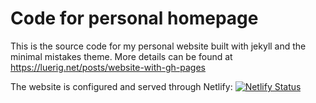 # Code for personal homepage

This is the source code for my personal website built with jekyll and the minimal mistakes theme. More details can be found at https://luerig.net/posts/website-with-gh-pages

The website is configured and served through Netlify: [![Netlify Status](https://api.netlify.com/api/v1/badges/aea1c3d2-eec9-4522-be1d-53760b24159e/deploy-status)](https://app.netlify.com/sites/luerig/deploys)
